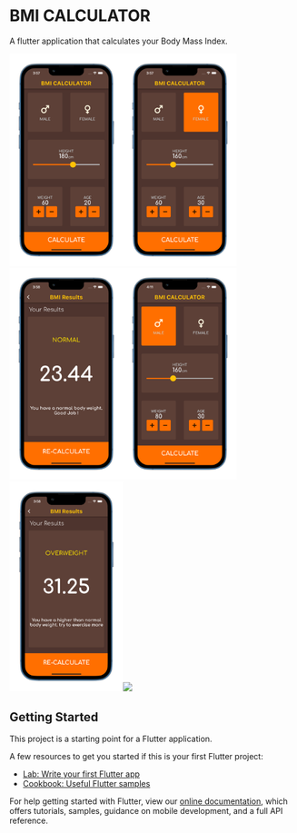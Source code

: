 # BMI CALCULATOR

A flutter application that calculates your Body Mass Index.

<img src="images/screen0.png" width="200"><img src="images/screen1.png" width="200"><img src="images/screen2.png" width="200"><img src="images/screen3.png" width="200"><img src="images/screen4.png" width="200"><img src="images/screen5.png" width="200">

## Getting Started

This project is a starting point for a Flutter application.

A few resources to get you started if this is your first Flutter project:

- [Lab: Write your first Flutter app](https://flutter.dev/docs/get-started/codelab)
- [Cookbook: Useful Flutter samples](https://flutter.dev/docs/cookbook)

For help getting started with Flutter, view our
[online documentation](https://flutter.dev/docs), which offers tutorials,
samples, guidance on mobile development, and a full API reference.
